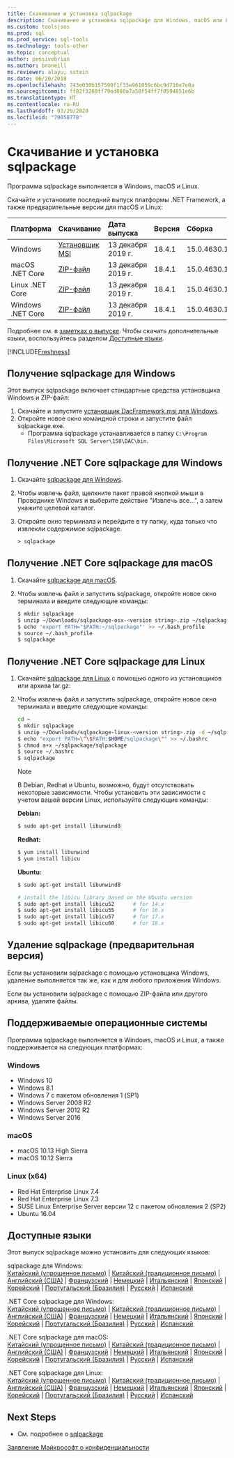 ```yaml
---
title: Скачивание и установка sqlpackage
description: Скачивание и установка sqlpackage для Windows, macOS или Linux
ms.custom: tools|sos
ms.prod: sql
ms.prod_service: sql-tools
ms.technology: tools-other
ms.topic: conceptual
author: pensivebrian
ms.author: broneill
ms.reviewer: alayu; sstein
ms.date: 06/20/2018
ms.openlocfilehash: 743e030b157590f1f33e961059c6bc9d710e7e0a
ms.sourcegitcommit: ff82f3260ff79ed860a7a58f54ff7f0594851e6b
ms.translationtype: HT
ms.contentlocale: ru-RU
ms.lasthandoff: 03/29/2020
ms.locfileid: "79058778"
---
```

# <a name="download-and-install-sqlpackage"></a>Скачивание и установка sqlpackage

Программа sqlpackage выполняется в Windows, macOS и Linux.

Скачайте и установите последний выпуск платформы .NET Framework, а также предварительные версии для macOS и Linux:

|Платформа|Скачивание|Дата выпуска|Версия|Сборка
|:---|:---|:---|:---|:---|
|Windows|[Установщик MSI](https://go.microsoft.com/fwlink/?linkid=2113703)|13 декабря 2019 г.|18.4.1|15.0.4630.1|
|macOS .NET Core |[ZIP-файл](https://go.microsoft.com/fwlink/?linkid=2113705)|13 декабря 2019 г.| 18.4.1|15.0.4630.1|
|Linux .NET Core |[ZIP-файл](https://go.microsoft.com/fwlink/?linkid=2113331)|13 декабря 2019 г.| 18.4.1|15.0.4630.1|
|Windows .NET Core |[ZIP-файл](https://go.microsoft.com/fwlink/?linkid=2113704)|13 декабря 2019 г.| 18.4.1|15.0.4630.1|

Подробнее см. в [заметках о выпуске](release-notes-sqlpackage.md). Чтобы скачать дополнительные языки, воспользуйтесь разделом [Доступные языки](#available-languages).

[!INCLUDE[Freshness](../includes/paragraph-content/fresh-note-steps-feedback.md)]

## <a name="get-sqlpackage-for-windows"></a>Получение sqlpackage для Windows

Этот выпуск sqlpackage включает стандартные средства установщика Windows и ZIP-файл: 

1. Скачайте и запустите [установщик DacFramework.msi для Windows](https://go.microsoft.com/fwlink/?linkid=2113703).
2. Откройте новое окно командной строки и запустите файл sqlpackage.exe.
    - Программа sqlpackage устанавливается в папку ```C:\Program Files\Microsoft SQL Server\150\DAC\bin```.

## <a name="get-sqlpackage-net-core-for-windows"></a>Получение .NET Core sqlpackage для Windows

1. Скачайте [sqlpackage для Windows](https://go.microsoft.com/fwlink/?linkid=2113704).
2. Чтобы извлечь файл, щелкните пакет правой кнопкой мыши в Проводнике Windows и выберите действие "Извлечь все...", а затем укажите целевой каталог.
3. Откройте окно терминала и перейдите в ту папку, куда только что извлекли содержимое sqlpackage.

   ```cmd
   > sqlpackage
   ```

## <a name="get-sqlpackage-net-core-for-macos"></a>Получение .NET Core sqlpackage для macOS

1. Скачайте [sqlpackage для macOS](https://go.microsoft.com/fwlink/?linkid=2113705).
2. Чтобы извлечь файл и запустить sqlpackage, откройте новое окно терминала и введите следующие команды:

   ```bash
   $ mkdir sqlpackage
   $ unzip ~/Downloads/sqlpackage-osx-<version string>.zip ~/sqlpackage 
   $ echo 'export PATH="$PATH:~/sqlpackage"' >> ~/.bash_profile
   $ source ~/.bash_profile
   $ sqlpackage
   ```

## <a name="get-sqlpackage-net-core-for-linux"></a>Получение .NET Core sqlpackage для Linux

1. Скачайте [sqlpackage для Linux](https://go.microsoft.com/fwlink/?linkid=2113331) с помощью одного из установщиков или архива tar.gz:
2. Чтобы извлечь файл и запустить sqlpackage, откройте новое окно терминала и введите следующие команды:

   ```bash
   cd ~
   $ mkdir sqlpackage
   $ unzip ~/Downloads/sqlpackage-linux-<version string>.zip -d ~/sqlpackage 
   $ echo "export PATH=\"\$PATH:$HOME/sqlpackage\"" >> ~/.bashrc
   $ chmod a+x ~/sqlpackage/sqlpackage
   $ source ~/.bashrc
   $ sqlpackage
   ```

   > [!NOTE]
   > В Debian, Redhat и Ubuntu, возможно, будут отсутствовать некоторые зависимости. Чтобы установить эти зависимости с учетом вашей версии Linux, используйте следующие команды:

   **Debian:**

   ```bash
   $ sudo apt-get install libunwind8
   ```

   **Redhat:**

   ```bash
   $ yum install libunwind
   $ yum install libicu
   ```

   **Ubuntu:**

   ```bash
   $ sudo apt-get install libunwind8

   # install the libicu library based on the Ubuntu version
   $ sudo apt-get install libicu52      # for 14.x
   $ sudo apt-get install libicu55      # for 16.x
   $ sudo apt-get install libicu57      # for 17.x
   $ sudo apt-get install libicu60      # for 18.x
   ```

## <a name="uninstall-sqlpackage-preview"></a>Удаление sqlpackage (предварительная версия)

Если вы установили sqlpackage с помощью установщика Windows, удаление выполняется так же, как и для любого приложения Windows.

Если вы установили sqlpackage с помощью ZIP-файла или другого архива, удалите файлы.

## <a name="supported-operating-systems"></a>Поддерживаемые операционные системы

Программа sqlpackage выполняется в Windows, macOS и Linux, а также поддерживается на следующих платформах:

### <a name="windows"></a>Windows

- Windows 10
- Windows 8.1
- Windows 7 с пакетом обновления 1 (SP1)
- Windows Server 2008 R2
- Windows Server 2012 R2
- Windows Server 2016

### <a name="macos"></a>macOS

- macOS 10.13 High Sierra
- macOS 10.12 Sierra

### <a name="linux-x64"></a>Linux (x64)

- Red Hat Enterprise Linux 7.4
- Red Hat Enterprise Linux 7.3
- SUSE Linux Enterprise Server версии 12 с пакетом обновления 2 (SP2)
- Ubuntu 16.04

## <a name="available-languages"></a>Доступные языки

Этот выпуск sqlpackage можно установить для следующих языков:

sqlpackage для Windows:  
[Китайский (упрощенное письмо)](https://go.microsoft.com/fwlink/?linkid=2113703&clcid=0x804) | [Китайский (традиционное письмо)](https://go.microsoft.com/fwlink/?linkid=2113703&clcid=0x404) | [Английский (США)](https://go.microsoft.com/fwlink/?linkid=2113703&clcid=0x409) | [Французский](https://go.microsoft.com/fwlink/?linkid=2113703&clcid=0x40c) | [Немецкий](https://go.microsoft.com/fwlink/?linkid=2113703&clcid=0x407) | [Итальянский](https://go.microsoft.com/fwlink/?linkid=2113703&clcid=0x410) | [Японский](https://go.microsoft.com/fwlink/?linkid=2113703&clcid=0x411) | [Корейский](https://go.microsoft.com/fwlink/?linkid=2113703&clcid=0x412) | [Португальский (Бразилия)](https://go.microsoft.com/fwlink/?linkid=2113703&clcid=0x416) | [Русский](https://go.microsoft.com/fwlink/?linkid=2113703&clcid=0x419) | [Испанский](https://go.microsoft.com/fwlink/?linkid=2113703&clcid=0x40a)

.NET Core sqlpackage для Windows:  
[Китайский (упрощенное письмо)](https://go.microsoft.com/fwlink/?linkid=2113704&clcid=0x804) | [Китайский (традиционное письмо)](https://go.microsoft.com/fwlink/?linkid=2113704&clcid=0x404) | [Английский (США)](https://go.microsoft.com/fwlink/?linkid=2113704&clcid=0x409) | [Французский](https://go.microsoft.com/fwlink/?linkid=2113704&clcid=0x40c) | [Немецкий](https://go.microsoft.com/fwlink/?linkid=2113704&clcid=0x407) | [Итальянский](https://go.microsoft.com/fwlink/?linkid=2113704&clcid=0x410) | [Японский](https://go.microsoft.com/fwlink/?linkid=2113704&clcid=0x411) | [Корейский](https://go.microsoft.com/fwlink/?linkid=2113704&clcid=0x412) | [Португальский (Бразилия)](https://go.microsoft.com/fwlink/?linkid=2113704&clcid=0x416) | [Русский](https://go.microsoft.com/fwlink/?linkid=2113704&clcid=0x419) | [Испанский](https://go.microsoft.com/fwlink/?linkid=2113704&clcid=0x40a)

.NET Core sqlpackage для macOS:  
[Китайский (упрощенное письмо)](https://go.microsoft.com/fwlink/?linkid=2113705&clcid=0x804) | [Китайский (традиционное письмо)](https://go.microsoft.com/fwlink/?linkid=2113705&clcid=0x404) | [Английский (США)](https://go.microsoft.com/fwlink/?linkid=2113705&clcid=0x409) | [Французский](https://go.microsoft.com/fwlink/?linkid=2113705&clcid=0x40c) | [Немецкий](https://go.microsoft.com/fwlink/?linkid=2113705&clcid=0x407) | [Итальянский](https://go.microsoft.com/fwlink/?linkid=2113705&clcid=0x410) | [Японский](https://go.microsoft.com/fwlink/?linkid=2113705&clcid=0x411) | [Корейский](https://go.microsoft.com/fwlink/?linkid=2113705&clcid=0x412) | [Португальский (Бразилия)](https://go.microsoft.com/fwlink/?linkid=2113705&clcid=0x416) | [Русский](https://go.microsoft.com/fwlink/?linkid=2113705&clcid=0x419) | [Испанский](https://go.microsoft.com/fwlink/?linkid=2113705&clcid=0x40a)

.NET Core sqlpackage для Linux:  
[Китайский (упрощенное письмо)](https://go.microsoft.com/fwlink/?linkid=2113331&clcid=0x804) | [Китайский (традиционное письмо)](https://go.microsoft.com/fwlink/?linkid=2113331&clcid=0x404) | [Английский (США)](https://go.microsoft.com/fwlink/?linkid=2113331&clcid=0x409) | [Французский](https://go.microsoft.com/fwlink/?linkid=2113331&clcid=0x40c) | [Немецкий](https://go.microsoft.com/fwlink/?linkid=2113331&clcid=0x407) | [Итальянский](https://go.microsoft.com/fwlink/?linkid=2113331&clcid=0x410) | [Японский](https://go.microsoft.com/fwlink/?linkid=2113331&clcid=0x411) | [Корейский](https://go.microsoft.com/fwlink/?linkid=2113331&clcid=0x412) | [Португальский (Бразилия)](https://go.microsoft.com/fwlink/?linkid=2113331&clcid=0x416) | [Русский](https://go.microsoft.com/fwlink/?linkid=2113331&clcid=0x419) | [Испанский](https://go.microsoft.com/fwlink/?linkid=2113331&clcid=0x40a)

## <a name="next-steps"></a>Next Steps

- См. подробнее о [sqlpackage](sqlpackage.md)

[Заявление Майкрософт о конфиденциальности](https://go.microsoft.com/fwlink/?LinkId=521839)
